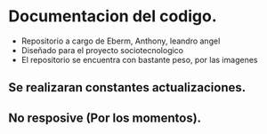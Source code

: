 # Documentacion del codigo.
* Repositorio a cargo de Eberm, Anthony, leandro angel
* Diseñado para el proyecto sociotecnologico
* El repositorio se encuentra con bastante peso, por las imagenes
## Se realizaran constantes actualizaciones.
## No resposive (Por los momentos).